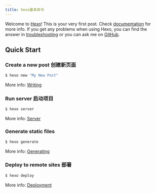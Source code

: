 ```yaml
---
title: hexo基本命令
---
```

Welcome to [Hexo](https://hexo.io/)! This is your very first post. Check [documentation](https://hexo.io/docs/) for more info. If you get any problems when using Hexo, you can find the answer in [troubleshooting](https://hexo.io/docs/troubleshooting.html) or you can ask me on [GitHub](https://github.com/hexojs/hexo/issues).

## Quick Start

### Create a new post 创建新页面

``` bash
$ hexo new "My New Post"
```

More info: [Writing](https://hexo.io/docs/writing.html)

### Run server 启动项目

``` bash
$ hexo server
```

More info: [Server](https://hexo.io/docs/server.html)

### Generate static files

``` bash
$ hexo generate
```

More info: [Generating](https://hexo.io/docs/generating.html)

### Deploy to remote sites 部署

``` bash
$ hexo deploy
```

More info: [Deployment](https://hexo.io/docs/deployment.html)
